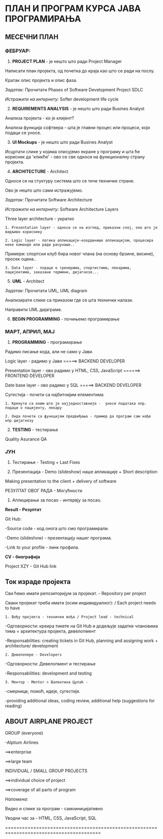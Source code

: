 ﻿# ПЛАН И ПРОГРАМ КУРСА ЈАВА ПРОГРАМИРАЊА

## МЕСЕЧНИ ПЛАН

### ФЕБРУАР: 


1. **PROJECT PLAN** - је нешто што ради Project Manager

Написати план пројекта, од почетка до краја као што се ради на послу.

Кратак опис пројекта и опис фаза.

*Задатак:* Прочитати Phases of Software Development Project SDLC

*Истражити на интернету:* Softer development life cycle 

2. **REQUIREMENTS ANALYSIS** - је нешто што ради Busines Analyst 

Анализа пројекта - ко је клијент?

Анализа функција софтвера - шта је главни процес или процеси, који подаци се уносе.

3. **UI Mockups** - је нешто што ради Busines Analyst 

Исцртати слике у којима описујемо екране у програму и шта ће корисник да 'кликће' - ово се све односи на функционалну страну пројекта.

4. **ARCHITECTURE** - Architect

Односи се на стуктуру система што се тиче техничке стране.

Ово је нешто што сами истражујемо.

*Задатак:* Прочитати Software Architecture

*Истражити на интернету:* Software Architecture Layers

Three layer architecture - укратко

	1. Presentation layer - односи се на изглед, приказни слој, оно што је видљиво кориснику
	
	2. Logic layer - логика апликације-координише апликацијом, процесира неке команде или ради рачунање.. 
	
Примери: спортски клуб бира новог члана (на основу брзине, висине), просек оцена..
	
	3. Data layer - подаци о тренерима, спортистима, лекарима, пацијентима, заказани термини, дијагнозе...
	

5. **UML** - Architect

*Задатак:* Прочитати UML, UML diagram

Анализирати слике са приказом где се шта технички налази.

Направити UML дијаграме.

6. **BEGIN PROGRAMMING** - почињемо програмирање


### МАРТ, АПРИЛ, МАЈ 


1. **PROGRAMMING** - програмирање 

Радимо писање кода, али не само у Јави. 

Logic layer - радимо у Јави =====> BACKEND DEVELOPER

Presentation layer - ово радимо у HTML, CSS, JavaScript ======> FRONTEND DEVELOPER

Date base layer - ово радимо у  SQL =====> BACKEND DEVELOPER

Сугестија - почети са најбитнијим елементима

	1. Kренути са оним што је најједноставније -  уноси података нпр. подаци о пацијенту, лекару 

	2. Oнда почети са функцијом предвиђања - пример да програм сам нађе нпр дијагнозу


2. **TESTING** - тестирање

 Quality Asurance QA


### ЈУН 


1. Тестирање - Testing + Last Fixes

2. Презентација - Demo (slideshow) наше апликације + Short description

Making presentation to the client + delivery of software



РЕЗУЛТАТ ОВОГ РАДА - Могућности


1. Аплицирање за посао - интервју за посао.

**Result - Резултат** 

Git Hub:

-Source code - код онога што смо програмирали.

-Demo (slideshow) -  презентацију нашег програма.

-Link to your profile - линк профила.


**CV - биографија**

Project XZY -  Git Hub link


## Ток израде пројекта  


Сви ћемо имати репозиторијум за пројекат. - Repository per project
 
Сваки пројекат треба имати (осим индивидуалног): / Each project needs to have 
 
	1. Вођу пројекта - технички вођа / Project lead - technical

-Одговорности: креира тикете на Git Hub и додељује задатке члановима тима + архитектура пројекта, девелопмент

-Responsabilities: creating tickets in Git Hub, planning and assigning work + architecture/ development	
	
	2. Девелопере - Developers

-Одговорности: Девелопмент и тестирање

-Responsabilities: development and testing
	
	3. Ментор - Mentor > Валентина Цупаћ -
 
-смернице, помоћ, идеје, сугестије.

-providing additional ideas, coding review, additional help (suggestions for reading)


## ABOUT AIRPLANE PROJECT

GROUP (everyone)

-Alptium Airlines


==>enterprise

==>large team

INDIVIDUAL / SMALL GROUP PROJECTS


==>individual choice of project

==>coverage of all parts of program

*Напомена:*


Видео и слике за програм - самоиницијативно 

Уводни час за - HTML, CSS, JavaScript, SQL 


========================================================================================
